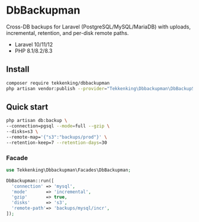 # DbBackupman

Cross-DB backups for Laravel (PostgreSQL/MySQL/MariaDB) with uploads, incremental, retention, and per-disk remote paths.

- Laravel 10/11/12
- PHP 8.1/8.2/8.3

## Install

```bash
composer require tekkenking/dbbackupman
php artisan vendor:publish --provider="Tekkenking\Dbbackupman\DbBackupServiceProvider" --tag=config
```

## Quick start
```bash
php artisan db:backup \
--connection=pgsql --mode=full --gzip \
--disks=s3 \
--remote-map='{"s3":"backups/prod"}' \
--retention-keep=7 --retention-days=30
```

### Facade
```php
use Tekkenking\Dbbackupman\Facades\DbBackupman;

DbBackupman::run([
  'connection' => 'mysql',
  'mode'       => 'incremental',
  'gzip'       => true,
  'disks'      => 's3',
  'remote-path'=> 'backups/mysql/incr',
]);
```

